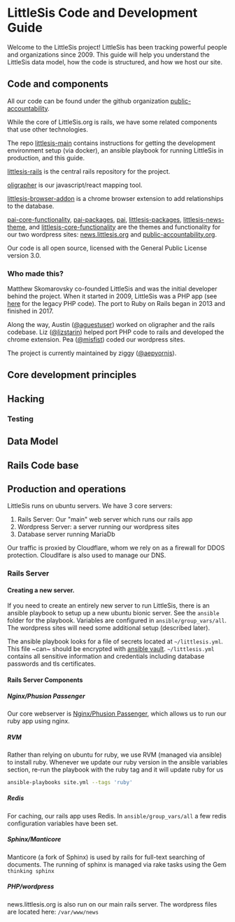 # LittleSis Code and Development Guide

Welcome to the LittleSis project! LittleSis has been tracking powerful people and organizations since 2009. This guide will help you understand the LittleSis data model, how the code is structured, and how we host our site.

## Code and components

All our code can be found under the github organization [public-accountability](https://github.com/public-accountability). 

While the core of LittleSis.org is rails, we have some related components that use other technologies.

The repo [littlesis-main](https://github.com/public-accountability/littlesis-main) contains instructions for getting the development environment setup (via docker), an ansible playbook for running LittleSis in production, and this guide. 

[littlesis-rails](https://github.com/public-accountability/littlesis-rails) is the central rails repository for the project.

[oligrapher](https://github.com/public-accountability/oligrapher) is our javascript/react mapping tool. 

[littlesis-browser-addon](https://github.com/public-accountability/littlesis-browser-addon) is a chrome browser extension to add relationships to the database.

[pai-core-functionality](https://github.com/public-accountability/pai-core-functionality), [pai-packages](https://github.com/public-accountability/pai-packages), [pai](https://github.com/public-accountability/pai), [littlesis-packages](https://github.com/public-accountability/littlesis-packages), [littlesis-news-theme](https://github.com/public-accountability/littlesis-news-theme), and [littlesis-core-functionality](https://github.com/public-accountability/littlesis-core-functionality) are the themes and functionality for our two wordpress sites: [news.littlesis.org](https://news.littlesis.org) and [public-accountability.org](https://public-accountability.org/).

Our code is all open source, licensed with the General Public License version 3.0.


### Who made this?

Matthew Skomarovsky co-founded LittleSis and was the initial developer behind the project. When it started in 2009, LittleSis was a PHP app (see [here](https://github.com/littlesis-org/littlesis) for the legacy PHP code). The port to Ruby on Rails began in 2013 and finished in 2017.

Along the way, Austin ([@aguestuser](https://github.com/aguestuser)) worked on oligrapher and the rails codebase. Liz ([@lizstarin](https://github.com/lizstarin)) helped port PHP code to rails and developed the chrome extension. Pea ([@misfist](https://github.com/misfist)) coded our wordpress sites.

The project is currently maintained by ziggy ([@aepyornis](https://github.com/aepyornis)).


## Core development principles

## Hacking

### Testing

## Data Model

## Rails Code base

## Production and operations

LittleSis runs on ubuntu servers. We have 3 core servers:

1) Rails Server: Our "main" web server which runs our rails app
2) Wordpress Server: a server running our wordpress sites
3) Database server running MariaDb

Our traffic is proxied by Cloudflare, whom we rely on as a firewall for DDOS protection. Cloudlfare is also used to manage our DNS.

### Rails Server

#### Creating a new server.

If you need to create an entirely new server to run LittleSis, there is an ansible playbook to setup up a new ubuntu bionic server. See the `ansible` folder for the playbook. Variables are configured in `ansible/group_vars/all`. The wordpress sites will need some additional setup (described later).

The ansible playbook looks for a file of secrets located at ` ~/littlesis.yml `. This file ~can~ should be encrypted with [ansible vault](https://docs.ansible.com/ansible/latest/user_guide/vault.html). `~/littlesis.yml` contains all sensitive information and credentials including database passwords and tls certificates. 

#### Rails Server Components

##### Nginx/Phusion Passenger

Our core webserver is [Nginx/Phusion Passenger](https://www.phusionpassenger.com), which allows us to run our ruby app using nginx.

##### RVM

Rather than relying on ubuntu for ruby, we use RVM (managed via ansible) to install ruby. Whenever we update our ruby version in the ansible variables section, re-run the playbook with the ruby tag and it will update ruby for us

``` sh
ansible-playbooks site.yml --tags 'ruby'
```

##### Redis

For caching, our rails app uses Redis.  In `ansible/group_vars/all` a few redis configuration variables have been set.

##### Sphinx/Manticore

Manticore (a fork of Sphinx) is used by rails for full-text searching of documents. The running of sphinx is managed via rake tasks using the Gem `thinking sphinx`

##### PHP/wordpress

news.littlesis.org is also run on our main rails server. The wordpress files are located here: ``` /var/www/news ```
